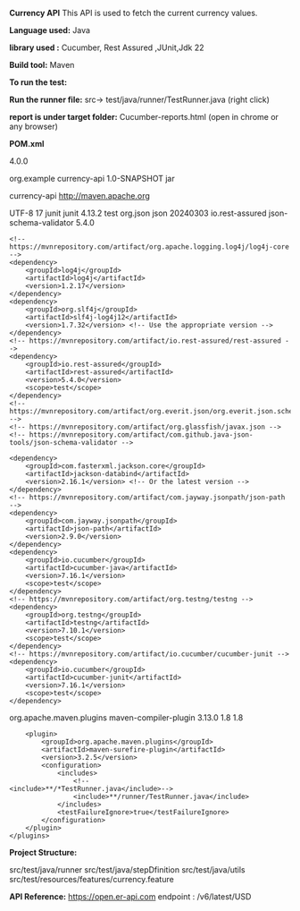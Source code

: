 **Currency API**
This API is used to fetch the current currency values.

**Language used:** Java

**library used :** Cucumber, Rest Assured ,JUnit,Jdk 22

**Build tool:** Maven

**To run the test:**

**Run the runner file:**
src-> test/java/runner/TestRunner.java (right click)

**report is under target folder:**
Cucumber-reports.html (open in chrome or any browser)

**POM.xml**

<project xmlns="http://maven.apache.org/POM/4.0.0" xmlns:xsi="http://www.w3.org/2001/XMLSchema-instance" xsi:schemaLocation="http://maven.apache.org/POM/4.0.0 http://maven.apache.org/xsd/maven-4.0.0.xsd"> <modelVersion>4.0.0</modelVersion>

<groupId>org.example</groupId>
<artifactId>currency-api</artifactId>
<version>1.0-SNAPSHOT</version>
<packaging>jar</packaging>

<name>currency-api</name>
<url>http://maven.apache.org</url>

<properties>
    <project.build.sourceEncoding>UTF-8</project.build.sourceEncoding>
    <maven.compiler.release>17</maven.compiler.release>
</properties>

<dependencies>
    <dependency>
        <groupId>junit</groupId>
        <artifactId>junit</artifactId>
        <version>4.13.2</version>
        <scope>test</scope>
    </dependency>
    <!-- https://mvnrepository.com/artifact/org.json/json -->
    <dependency>
        <groupId>org.json</groupId>
        <artifactId>json</artifactId>
        <version>20240303</version>
    </dependency>
    <!-- https://mvnrepository.com/artifact/io.rest-assured/json-schema-validator -->
    <dependency>
        <groupId>io.rest-assured</groupId>
        <artifactId>json-schema-validator</artifactId>
        <version>5.4.0</version>
    </dependency>

    <!-- https://mvnrepository.com/artifact/org.apache.logging.log4j/log4j-core -->
    <dependency>
        <groupId>log4j</groupId>
        <artifactId>log4j</artifactId>
        <version>1.2.17</version>
    </dependency>
    <dependency>
        <groupId>org.slf4j</groupId>
        <artifactId>slf4j-log4j12</artifactId>
        <version>1.7.32</version> <!-- Use the appropriate version -->
    </dependency>
    <!-- https://mvnrepository.com/artifact/io.rest-assured/rest-assured -->
    <dependency>
        <groupId>io.rest-assured</groupId>
        <artifactId>rest-assured</artifactId>
        <version>5.4.0</version>
        <scope>test</scope>
    </dependency>
    <!-- https://mvnrepository.com/artifact/org.everit.json/org.everit.json.schema -->
    <!-- https://mvnrepository.com/artifact/org.glassfish/javax.json -->
    <!-- https://mvnrepository.com/artifact/com.github.java-json-tools/json-schema-validator -->

    <dependency>
        <groupId>com.fasterxml.jackson.core</groupId>
        <artifactId>jackson-databind</artifactId>
        <version>2.16.1</version> <!-- Or the latest version -->
    </dependency>
    <!-- https://mvnrepository.com/artifact/com.jayway.jsonpath/json-path -->
    <dependency>
        <groupId>com.jayway.jsonpath</groupId>
        <artifactId>json-path</artifactId>
        <version>2.9.0</version>
    </dependency>
    <dependency>
        <groupId>io.cucumber</groupId>
        <artifactId>cucumber-java</artifactId>
        <version>7.16.1</version>
        <scope>test</scope>
    </dependency>
    <!-- https://mvnrepository.com/artifact/org.testng/testng -->
    <dependency>
        <groupId>org.testng</groupId>
        <artifactId>testng</artifactId>
        <version>7.10.1</version>
        <scope>test</scope>
    </dependency>
    <!-- https://mvnrepository.com/artifact/io.cucumber/cucumber-junit -->
    <dependency>
        <groupId>io.cucumber</groupId>
        <artifactId>cucumber-junit</artifactId>
        <version>7.16.1</version>
        <scope>test</scope>
    </dependency>
</dependencies>

<build>
    <plugins>
        <plugin>
            <!-- https://mvnrepository.com/artifact/org.apache.maven.plugins/maven-compiler-plugin -->
            <groupId>org.apache.maven.plugins</groupId>
            <artifactId>maven-compiler-plugin</artifactId>
            <version>3.13.0</version>
            <configuration>
                <source>1.8</source> <!-- or your Java version -->
                <target>1.8</target> <!-- or your Java version -->
            </configuration>
        </plugin>

        <plugin>
            <groupId>org.apache.maven.plugins</groupId>
            <artifactId>maven-surefire-plugin</artifactId>
            <version>3.2.5</version>
            <configuration>
                <includes>
                    <!--                        <include>**/*TestRunner.java</include>-->
                    <include>**/runner/TestRunner.java</include>
                </includes>
                <testFailureIgnore>true</testFailureIgnore>
            </configuration>
        </plugin>
    </plugins>
</build>
</project>

**Project Structure:**

src/test/java/runner
src/test/java/stepDfinition
src/test/java/utils
src/test/resources/features/currency.feature

**API Reference:**
https://open.er-api.com
endpoint : /v6/latest/USD
